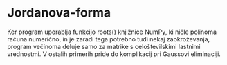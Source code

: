 # Jordanova-forma

Ker program uporablja funkcijo roots() knjižnice NumPy, ki ničle polinoma računa numerično, in je zaradi tega potrebno tudi nekaj zaokroževanja, program večinoma deluje samo za matrike s celoštevilskimi lastnimi vrednostmi. V ostalih primerih pride do komplikacij pri Gaussovi eliminaciji.